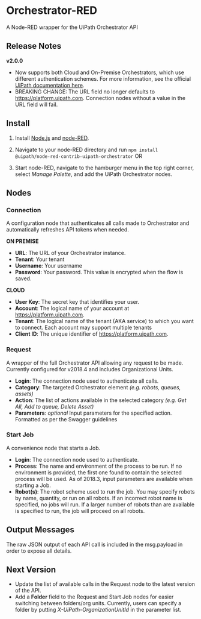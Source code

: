 # Orchestrator-RED
A Node-RED wrapper for the UiPath Orchestrator API

## Release Notes

**v2.0.0**

- Now supports both Cloud and On-Premise Orchestrators, which use different authentication schemes. For more information, see the official [UiPath documentation here](https://docs.uipath.com/orchestrator/reference#consuming-cloud-api).
- BREAKING CHANGE: The URL field no longer defaults to https://platform.uipath.com. Connection nodes without a value in the URL field will fail.

## Install

1. Install [Node.js](https://nodejs.org/en/download/) and [node-RED](https://nodered.org/docs/getting-started/installation).

2. Navigate to your node-RED directory and run `npm install @uipath/node-red-contrib-uipath-orchestrator` OR

3. Start node-RED, navigate to the hamburger menu in the top right corner, select *Manage Palette*, and add the UiPath Orchestrator nodes.

## Nodes

### Connection

A configuration node that authenticates all calls made to Orchestrator and automatically refreshes API tokens when needed.

**ON PREMISE**

* **URL**: The URL of your Orchestrator instance.
* **Tenant**: Your tenant
* **Username**: Your username
* **Password**: Your password. This value is encrypted when the flow is saved.

**CLOUD**

* **User Key**: The secret key that identifies your user.
* **Account**: The logical name of your account at https://platform.uipath.com.
* **Tenant**: The logical name of the tenant (AKA service) to which you want to connect. Each account may support multiple tenants
* **Client ID**: The unique identifier of https://platform.uipath.com.

### Request

A wrapper of the full Orchestrator API allowing any request to be made. Currently configured for v2018.4 and includes Organizational Units.

* **Login**: The connection node used to authenticate all calls.
* **Category**: The targeted Orchestrator element *(e.g. robots, queues, assets)*
* **Action**: The list of actions available in the selected category *(e.g. Get All, Add to queue, Delete Asset)*
* **Parameters**: *optional* Input parameters for the specified action. Formatted as per the Swagger guidelines

### Start Job

A convenience node that starts a Job.

* **Login**: The connection node used to authenticate.
* **Process**: The name and environment of the process to be run. If no environment is provided, the first one found to contain the selected process will be used. As of 2018.3, input parameters are available when starting a Job.
* **Robot(s)**: The robot scheme used to run the job. You may specify robots by name, quantity, or run on all robots. If an incorrect robot name is specified, no jobs will run. If a larger number of robots than are available is specified to run, the job will proceed on all robots.

## Output Messages

The raw JSON output of each API call is included in the msg.payload in order to expose all details.


## Next Version

- Update the list of available calls in the Request node to the latest version of the API. 
- Add a **Folder** field to the Request and Start Job nodes for easier switching between folders/org units. Currently, users can specify a folder by putting *X-UiPath-OrganizationUnitId* in the parameter list.